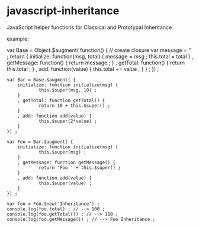 javascript-inheritance
======================

JavaScript helper functions for Classical and Prototypal Inheritance

example:

  var Base = Object.$augment( function() { // create closure
        var message = '' ;
        return  {
                initialize: function(msg, total) {
                        message = msg ;
                        this.total = total
                }
                , getMessage: function() {
                        return  message ;
                }
                , getTotal: function() {
                        return this.total ;
                }
                , add: function(value) {
                        this.total += value ;
                }
        } ;
    }) ;

    var Bar = Base.$augment( {
        initialize: function initialize(msg) {
                this.$super(msg, 10) ;
        }
        , getTotal: function getTotal() {
                return 10 + this.$super() ;
        }
        , add: function add(value) {
                this.$super(2*value) ;
        }
    }) ;

    var Foo = Bar.$augment( {
        initialize: function initialize(msg) {
                this.$super(msg) ;
        }
        , getMessage: function getMessage() {
                return 'Foo ' + this.$super() ;
        }
        , add: function add(value) {
                this.$super(value) ;
        }
    }) ;

    var foo = Foo.$new('Inheritance') ;
    console.log(foo.total) ; // --> 100 ;
    console.log(foo.getTotal()) ; // --> 110 ;
    console.log(foo.getMessage()) ; // --> Foo Inheritance ;
